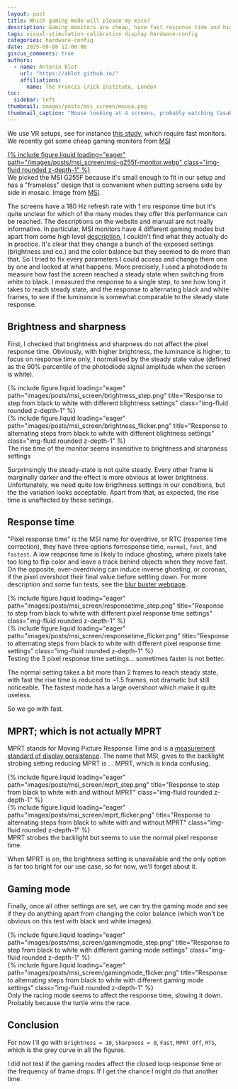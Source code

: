 ```yaml
---
layout: post
title: Which gaming mode will please my mice?
description: Gaming monitors are cheap, have fast response time and high refresh rate. They come with plenty of fancy gaming modes which are not well described. What are they and which one should I use for visual stimulation?
tags: visual-stimulation calibration display hardware-config
categories: hardware-config
date: 2025-08-08 12:00:00
giscus_comments: true
authors:
  - name: Antonin Blot
    url: "https://ablot.github.io/"
    affiliations:
      name: The Francis Crick Institute, London
toc:
  sidebar: left
thumbnail: images/posts/msi_screen/mouse.png
thumbnail_caption: "Mouse looking at 4 screens, probably watching Casablanca. Gemini."
---
```


We use VR setups, see for instance [this study](https://www.biorxiv.org/content/10.1101/2024.09.27.615442v1.abstract), which require fast monitors. We recently got some cheap gaming monitors from [MSI](https://www.msi.com/Monitor/G255F)

<div class="row mt-3">
    <div class="col-sm mt-3 mt-md-0">
        <a href="https://www.msi.com/Monitor/G255F" rel="external nofollow noopener" target="_blank">
            {% include figure.liquid loading="eager" path="/images/posts/msi_screen/msi-g255f-monitor.webp" class="img-fluid rounded z-depth-1" %}
        </a>
    </div>
</div>
<div class="figure-caption">
    We picked the MSI G255F because it's small enough to fit in our setup and has a "frameless" design that is convenient when
    putting screens side by side in mosaic. Image from <a href="https://www.msi.com/Monitor/G255F" rel="external nofollow noopener" target="_blank">MSI</a>.
</div>

The screens have a 180 Hz refresh rate with 1 ms response time but it's quite unclear
for which of the many modes they offer this performance can be reached. The descriptions
on the website and manual are not really informative. In particular, MSI monitors have 4
different gaming modes but apart from some high level [description](https://www.msi.com/blog/the-amazing-display-mode-of-msi-gaming-monitor),
I couldn't find what they actually do in practice. It's clear that they change a bunch
of the exposed settings (brightness and co.) and the color balance but they seemed to do
more than that. So I tried to fix every parameters I could access and change them one by
one and looked at what happens. More precisely, I used a photodiode to measure
how fast the screen reached a steady state when switching from white to black. I
measured the response to a single step, to see how long it takes to reach steady state,
and the response to alternating black and white frames, to see if the luminance is
somewhat comparable to the steady state response.

## Brightness and sharpness

First, I checked that brightness and sharpness do not affect the pixel response
time. Obviously, with higher brightness, the luminance is higher, to focus on response
time only, I normalised by the steady state value (defined as the 90% percentile of
the photodiode signal amplitude when the screen is white).

<div class="row">
    <div class="col-sm mt-6 mt-md-0">
        {% include figure.liquid loading="eager" path="images/posts/msi_screen/brightness_step.png" title="Response to step from black to white with different blightness settings" class="img-fluid rounded z-depth-1" %}
    </div>
    <div class="col-sm mt-6 mt-md-0">
        {% include figure.liquid loading="eager" path="images/posts/msi_screen/brightness_flicker.png" title="Response to alternating steps from black to white with different blightness settings" class="img-fluid rounded z-depth-1" %}
    </div>
</div>
<div class="figure-caption">
    The rise time of the monitor seems insensitive to brightness and sharpness settings
</div>

Surprinsingly the steady-state is not quite steady. Every other frame is marginally
darker and the effect is more obvious at lower brightness. Unfortunately, we need quite
low brigthness settings in our conditions, but the the variation looks acceptable. Apart
from that, as expected, the rise time is unaffected by these settings.

## Response time

"Pixel response time" is the MSI name for overdrive, or RTC (response time correction),
they have three options forresponse time, `normal`, `fast`, and `fastest`. A low response
time is likely to induce ghosting, where pixels take too long to flip color and leave a
track behind objects when they move fast. On the opposite, over-overdriving can
induce inverse ghosting, or coronas, if the pixel overshoot their final value before
settling down. For more description and some fun tests, see the [blur buster webpage](https://blurbusters.com/faq/lcd-overdrive-artifacts/).

<div class="row">
    <div class="col-sm mt-6 mt-md-0">
        {% include figure.liquid loading="eager" path="images/posts/msi_screen/responsetime_step.png" title="Response to step from black to white with different pixel response time settings" class="img-fluid rounded z-depth-1" %}
    </div>
    <div class="col-sm mt-6 mt-md-0">
        {% include figure.liquid loading="eager" path="images/posts/msi_screen/responsetime_flicker.png" title="Response to alternating steps from black to white with different pixel response time settings" class="img-fluid rounded z-depth-1" %}
    </div>
</div>
<div class="figure-caption">
    Testing the 3 pixel response time settings... sometimes faster is not better.
</div>

The normal setting takes a bit more than 2 frames to reach steady state, with fast
the rise time is reduced to ~1.5 frames, not dramatic but still noticeable. The fastest
mode has a large overshoot which make it quite useless.

So we go with fast.

## MPRT; which is not actually MPRT

MPRT stands for Moving Picture Response Time and is a [measurement standard of display
persistence](https://blurbusters.com/gtg-versus-mprt-frequently-asked-questions-about-display-pixel-response/).
The name that MSI, gives to the backlight strobing setting reducing MPRT is ... MPRT,
which is kinda confusing.

<div class="row">
    <div class="col-sm mt-6 mt-md-0">
        {% include figure.liquid loading="eager" path="images/posts/msi_screen/mprt_step.png" title="Response to step from black to white with and without MPRT" class="img-fluid rounded z-depth-1" %}
    </div>
    <div class="col-sm mt-6 mt-md-0">
        {% include figure.liquid loading="eager" path="images/posts/msi_screen/mprt_flicker.png" title="Response to alternating steps from black to white with and without MPRT" class="img-fluid rounded z-depth-1" %}
    </div>
</div>
<div class="figure-caption">
    MPRT strobes the backlight but seems to use the normal pixel response time.
</div>

When MPRT is on, the brightness setting is unavailable and the only option is far too
bright for our use case, so for now, we'll forget about it.

## Gaming mode

Finally, once all other settings are set, we can try the gaming mode and see if they
do anything apart from changing the color balance (which won't be obvious on this test
with black and white images).

<div class="row">
    <div class="col-sm mt-6 mt-md-0">
        {% include figure.liquid loading="eager" path="images/posts/msi_screen/gamingmode_step.png" title="Response to step from black to white with different gaming mode settings" class="img-fluid rounded z-depth-1" %}
    </div>
    <div class="col-sm mt-6 mt-md-0">
        {% include figure.liquid loading="eager" path="images/posts/msi_screen/gamingmode_flicker.png" title="Response to alternating steps from black to white with different gaming mode settings" class="img-fluid rounded z-depth-1" %}
    </div>
</div>
<div class="figure-caption">
    Only the racing mode seems to affect the response time, slowing it down. Probably 
    because the turtle wins the race.
</div>

## Conclusion

For now I'll go with `Brightness = 10`, `Sharpness = 0`, `Fast`, `MPRT Off`, `RTS`, which
is the grey curve in all the figures.

I did not test if the gaming modes affect the closed loop response time or the frequency
of frame drops. If I get the chance I might do that another time.
